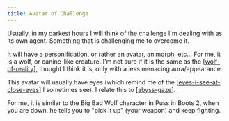 ```yaml
---
title: Avatar of Challenge
---
```


Usually, in my darkest hours I will think of the challenge I'm dealing with as its own agent. Something that is challenging me to overcome it.

It will have a personification, or rather an avatar, animorph, etc... For me, it is a wolf, or canine-like creature. I'm not sure if it is the same as the [[wolf-of-reality]], thought I think it is, only with a less menacing aura/appearance.

This avatar will usually have eyes (which remind me of the [[eyes-i-see-at-close-eyes]] I sometimes see). I relate this to [[abyss-gaze]].

For me, it is similar to the Big Bad Wolf character in Puss in Boots 2, when you are down, he tells you to "pick it up" (your weapon) and keep fighting.




[//begin]: # "Autogenerated link references for markdown compatibility"
[wolf-of-reality]: ./../bubbles/wolf-of-reality "wolf-of-reality"
[eyes-i-see-at-close-eyes]: ./../bubbles/eyes-i-see-at-close-eyes "eyes-i-see-at-close-eyes"
[abyss-gaze]: ./../bubbles/abyss-gaze "abyss-gaze"
[//end]: # "Autogenerated link references"